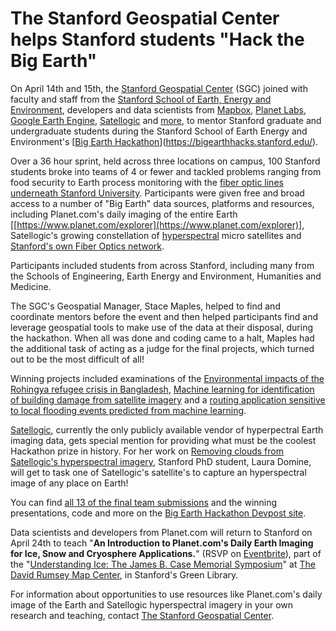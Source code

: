 # The Stanford Geospatial Center helps Stanford students "Hack the Big Earth"

On April 14th and 15th, the [Stanford Geospatial Center](https://gis.stanford.edu) (SGC) joined with faculty and staff from the [Stanford School of Earth, Energy and Environment](https://earth.stanford.edu/),  developers and data scientists from [Mapbox](https://www.mapbox.com/), [Planet Labs](https://www.planet.com/), [Google Earth Engine](https://earthengine.google.com/), [Satellogic](https://www.satellogic.com/) and [more](https://bigearthhacks.stanford.edu/tools), to mentor Stanford graduate and undergraduate students during the Stanford School of Earth Energy and Environment's [[Big Earth Hackathon](https://bigearthhacks.stanford.edu/)](https://bigearthhacks.stanford.edu/). 

Over a 36 hour sprint, held across three locations on campus, 100 Stanford students broke into teams of 4 or fewer and tackled problems ranging from food security to Earth process monitoring with the [fiber optic lines underneath Stanford University](https://bigearthhacks.stanford.edu/project-topics/seismic-vibrations). Participants were given free and broad access to a number of "Big Earth" data sources, platforms and resources, including Planet.com's daily imaging of the entire Earth [[https://www.planet.com/explorer](https://www.planet.com/explorer)], Satellogic's growing constellation of [hyperspectral](https://www.satellogic.com/commitment-to-science) micro satellites and [Stanford's own Fiber Optics network](https://news.stanford.edu/2017/10/19/building-billion-sensors-quake-monitor-optical-fibers/).  

Participants included students from across Stanford, including many from the Schools of Engineering, Earth Energy and Environment, Humanities and Medicine. 

The SGC's Geospatial Manager, Stace Maples, helped to find and coordinate mentors before the event and then helped participants find and leverage geospatial tools to make use of the data at their disposal, during the hackathon. When all was done and coding came to a halt, Maples had the additional task of acting as a judge for the final projects, which turned out to be the most difficult of all!  

Winning projects included examinations of the [Environmental impacts of the Rohingya refugee crisis in Bangladesh](https://devpost.com/software/environmental-impacts-of-the-rohingya-refugee-crisis), [Machine learning for identification of building damage from satellite imagery](https://devpost.com/software/building-damage-assessment-using-satellite-imagery) and a [routing application sensitive to local flooding events predicted from machine learning](https://devpost.com/software/earthflow). 

[Satellogic](https://www.satellogic.com/), currently the only publicly available vendor of hyperpectral Earth imaging data, gets special mention for providing what must be the coolest Hackathon prize in history. For her work on [Removing clouds from Satellogic's hyperspectral imagery](https://devpost.com/software/kumo-san), Stanford PhD student, Laura Domine, will get to task one of Satellogic's satellite's to capture an hyperspectral image of any place on Earth! 

You can find [all 13 of the final team submissions](https://bigearthhacks.devpost.com/submissions) and the winning presentations, code and more on the [Big Earth Hackathon Devpost site](https://bigearthhacks.devpost.com/). 

Data scientists and developers from Planet.com will return to Stanford on April 24th to teach "**An Introduction to Planet.com's Daily Earth Imaging for Ice, Snow and Cryosphere Applications.**" (RSVP on [Eventbrite](https://www.eventbrite.com/e/imaging-ice-with-planetcom-an-introduction-to-planetcoms-daily-earth-imaging-for-ice-snow-and-tickets-45120654091)), part of the "[Understanding Ice: The James B. Case Memorial Symposium](https://events.stanford.edu/events/756/75605/)" at [The David Rumsey Map Center](http://library.stanford.edu/rumsey), in Stanford's Green Library. 

For information about opportunities to use resources like Planet.com's daily image of the Earth and Satellogic hyperspectral imagery in your own research and teaching,  contact [The Stanford Geospatial Center](mailto:stacemaples@stanford.edu,davidmed@stanford.edu).  